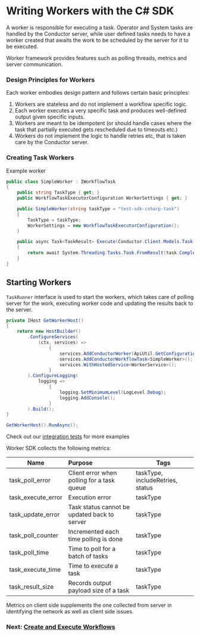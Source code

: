 # Writing Workers with the C# SDK

A worker is responsible for executing a task. 
Operator and System tasks are handled by the Conductor server, while user defined tasks needs to have a worker created that awaits the work to be scheduled by the server for it to be executed.

Worker framework provides features such as polling threads, metrics and server communication.

### Design Principles for Workers
Each worker embodies design pattern and follows certain basic principles:

1. Workers are stateless and do not implement a workflow specific logic. 
2. Each worker executes a very specific task and produces well-defined output given specific inputs. 
3. Workers are meant to be idempotent (or should handle cases where the task that partially executed gets rescheduled due to timeouts etc.)
4. Workers do not implement the logic to handle retries etc, that is taken care by the Conductor server.

### Creating Task Workers
Example worker

```csharp
public class SimpleWorker : IWorkflowTask
{
    public string TaskType { get; }
    public WorkflowTaskExecutorConfiguration WorkerSettings { get; }

    public SimpleWorker(string taskType = "test-sdk-csharp-task")
    {
        TaskType = taskType;
        WorkerSettings = new WorkflowTaskExecutorConfiguration();
    }

    public async Task<TaskResult> Execute(Conductor.Client.Models.Task task, CancellationToken token)
    {
        return await System.Threading.Tasks.Task.FromResult(task.Completed());
    }
}
```

## Starting Workers
`TaskRunner` interface is used to start the workers, which takes care of polling server for the work, executing worker code and updating the results back to the server.

```csharp
private IHost GetWorkerHost()
{
    return new HostBuilder()
        .ConfigureServices(
            (ctx, services) =>
                {
                    services.AddConductorWorker(ApiUtil.GetConfiguration());
                    services.AddConductorWorkflowTask<SimpleWorker>();
                    services.WithHostedService<WorkerService>();
                }
        ).ConfigureLogging(
            logging =>
                {
                    logging.SetMinimumLevel(LogLevel.Debug);
                    logging.AddConsole();
                }
        ).Build();
}

GetWorkerHost().RunAsync();
```

Check out our [integration tests](https://github.com/conductor-sdk/conductor-csharp/blob/92c7580156a89322717c94aeaea9e5201fe577eb/Tests/Worker/WorkerTests.cs#L37) for more examples

Worker SDK collects the following metrics:


| Name               | Purpose                                      | Tags                             |
| ------------------ | :------------------------------------------- | -------------------------------- |
| task_poll_error    | Client error when polling for a task queue   | taskType, includeRetries, status |
| task_execute_error | Execution error                              | taskType                         |
| task_update_error  | Task status cannot be updated back to server | taskType                         |
| task_poll_counter  | Incremented each time polling is done        | taskType                         |
| task_poll_time     | Time to poll for a batch of tasks            | taskType                         |
| task_execute_time  | Time to execute a task                       | taskType                         |
| task_result_size   | Records output payload size of a task        | taskType                         |

Metrics on client side supplements the one collected from server in identifying the network as well as client side issues.

### Next: [Create and Execute Workflows](/docs/readme/workflow.md)
